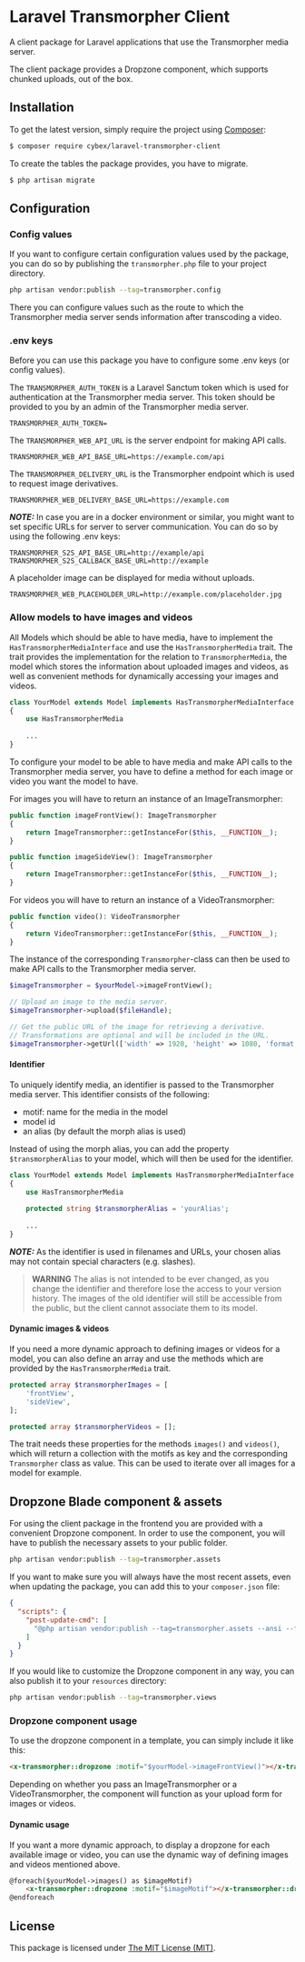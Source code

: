 # Laravel Transmorpher Client

A client package for Laravel applications that use the Transmorpher media server.

The client package provides a Dropzone component, which supports chunked uploads, out of the box.

## Installation

To get the latest version, simply require the project using [Composer](https://getcomposer.org):

```bash
$ composer require cybex/laravel-transmorpher-client
```

To create the tables the package provides, you have to migrate.

```bash
$ php artisan migrate
```

## Configuration

### Config values

If you want to configure certain configuration values used by the package, you can do so by publishing the `transmorpher.php` file to your project directory.

```bash
php artisan vendor:publish --tag=transmorpher.config
```

There you can configure values such as the route to which the Transmorpher media server sends information after transcoding a video.

### .env keys

Before you can use this package you have to configure some .env keys (or config values).

The `TRANSMORPHER_AUTH_TOKEN` is a Laravel Sanctum token which is used for authentication at the Transmorpher media
server. This token should be provided to you by an admin of the Transmorpher media server.

```dotenv
TRANSMORPHER_AUTH_TOKEN=
```

The `TRANSMORPHER_WEB_API_URL` is the server endpoint for making API calls.

```dotenv
TRANSMORPHER_WEB_API_BASE_URL=https://example.com/api
```

The `TRANSMORPHER_DELIVERY_URL` is the Transmorpher endpoint which is used to request image derivatives.

```dotenv
TRANSMORPHER_WEB_DELIVERY_BASE_URL=https://example.com
```

**_NOTE:_** In case you are in a docker environment or similar, you might want to set specific URLs for server to server communication. You can do so by using the following .env
keys:

```dotenv
TRANSMORPHER_S2S_API_BASE_URL=http://example/api
TRANSMORPHER_S2S_CALLBACK_BASE_URL=http://example
```

A placeholder image can be displayed for media without uploads.

```dotenv
TRANSMORPHER_WEB_PLACEHOLDER_URL=http://example.com/placeholder.jpg
```

### Allow models to have images and videos

All Models which should be able to have media, have to implement the `HasTransmorpherMediaInterface` and use
the `HasTransmorpherMedia` trait. The trait provides the implementation for the relation to `TransmorpherMedia`, the
model which stores the information about uploaded images and videos, as well as convenient methods for dynamically accessing your images and videos.

```php
class YourModel extends Model implements HasTransmorpherMediaInterface
{
    use HasTransmorpherMedia
   
    ...
}
```

To configure your model to be able to have media and make API calls to the Transmorpher media server, you have to define
a method for each image or video you want the model to have.

For images you will have to return an instance of an ImageTransmorpher:

```php
public function imageFrontView(): ImageTransmorpher
{
    return ImageTransmorpher::getInstanceFor($this, __FUNCTION__);
}

public function imageSideView(): ImageTransmorpher
{
    return ImageTransmorpher::getInstanceFor($this, __FUNCTION__);
}
```

For videos you will have to return an instance of a VideoTransmorpher:

```php
public function video(): VideoTransmorpher
{
    return VideoTransmorpher::getInstanceFor($this, __FUNCTION__);
}
```

The instance of the corresponding `Transmorpher`-class can then be used to make API calls to the Transmorpher media
server.

```php
$imageTransmorpher = $yourModel->imageFrontView();

// Upload an image to the media server.
$imageTransmorpher->upload($fileHandle);

// Get the public URL of the image for retrieving a derivative.
// Transformations are optional and will be included in the URL. 
$imageTransmorpher->getUrl(['width' => 1920, 'height' => 1080, 'format' => 'jpg', 'quality' => 80]);
```

#### Identifier

To uniquely identify media, an identifier is passed to the Transmorpher media server. This identifier consists of the following:
 - motif: name for the media in the model
 - model id
 - an alias (by default the morph alias is used)

Instead of using the morph alias, you can add the property `$transmorpherAlias` to your model, which will then be used for the identifier.

```php
class YourModel extends Model implements HasTransmorpherMediaInterface
{
    use HasTransmorpherMedia
   
    protected string $transmorpherAlias = 'yourAlias';
    
    ...
}
```

**_NOTE:_** As the identifier is used in filenames and URLs, your chosen alias may not contain special characters (e.g. slashes).

> **WARNING**
> The alias is not intended to be ever changed, as you change the identifier and therefore lose the access to your version history.
> The images of the old identifier will still be accessible from the public, but the client cannot associate them to its model. 

#### Dynamic images & videos

If you need a more dynamic approach to defining images or videos for a model, you can also define an array and use the methods which are provided by the `HasTransmorpherMedia`
trait.

```php
protected array $transmorpherImages = [
    'frontView',
    'sideView',
];

protected array $transmorpherVideos = [];
```

The trait needs these properties for the methods `images()` and `videos()`, which will return a collection with the motifs as key and the corresponding `Transmorpher` class as value.
This can be used to iterate over all images for a model for example.

## Dropzone Blade component & assets

For using the client package in the frontend you are provided with a convenient Dropzone component. In order to use the component, you will have to publish the necessary assets to
your public folder.

```bash
php artisan vendor:publish --tag=transmorpher.assets
```

If you want to make sure you will always have the most recent assets, even when updating the package, you can add this to your `composer.json` file:

```json
{
  "scripts": {
    "post-update-cmd": [
      "@php artisan vendor:publish --tag=transmorpher.assets --ansi --force"
    ]
  }
}
```

If you would like to customize the Dropzone component in any way, you can also publish it to your `resources` directory:

```bash
php artisan vendor:publish --tag=transmorpher.views
```

### Dropzone component usage

To use the dropzone component in a template, you can simply include it like this:

```html
<x-transmorpher::dropzone :motif="$yourModel->imageFrontView()"></x-transmorpher::dropzone>
```

Depending on whether you pass an ImageTransmorpher or a VideoTransmorpher, the component will function as your upload form for images or videos.

#### Dynamic usage

If you want a more dynamic approach, to display a dropzone for each available image or video, you can use the dynamic way of defining images and videos mentioned above.

```html
@foreach($yourModel->images() as $imageMotif)
    <x-transmorpher::dropzone :motif="$imageMotif"></x-transmorpher::dropzone>
@endforeach
```

## License

This package is licensed under [The MIT License (MIT)](LICENSE).
